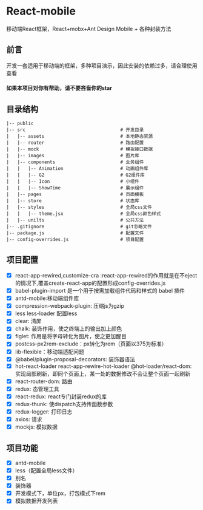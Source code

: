 # React-mobile
  移动端React框架，React+mobx+Ant Design Mobile + 各种封装方法

## 前言
  开发一套适用于移动端的框架，多种项目演示，因此安装的依赖过多，请合理使用查看

#### 如果本项目对你有帮助，请不要吝啬你的star

## 目录结构

    |-- public                                
    |-- src                                   # 开发目录
    |   |-- assets                            # 本地静态资源
    |   |-- router                            # 路由配置
    |   |-- mock                              # 模拟接口数据
    |   |-- images                            # 图片库
    |   |-- components                        # 业务组件
    |   |   |-- Animation                     # 动画组件库
    |   |   |-- G2                            # G2组件库
    |   |   |-- Icon                          # 小组件
    |   |   |-- ShowTime                      # 展示组件
    |   |-- pages                             # 页面模板
    |   |-- store                             # 状态库
    |   |-- styles                            # 全局css文件
    |   |   |-- theme.jsx                     # 全局css颜色样式
    |   |-- unilts                            # 公共方法
    |-- .gitignore                            # git忽略文件
    |-- package.js                            # 配置文件
    |-- config-overrides.js                   # 项目配置
## 项目配置

  - [x] react-app-rewired,customize-cra :react-app-rewired的作用就是在不eject的情况下,覆盖create-react-app的配置形成config-overrides.js
  - [x] babel-plugin-import 是一个用于按需加载组件代码和样式的 babel 插件
  - [x] antd-mobile:移动端组件库
  - [x] compression-webpack-plugin:  压缩js为gzip
  - [x] less less-loader 配置less
  - [x] clear: 清屏
  - [x] chalk: 装饰作用，使之终端上的输出加上颜色
  - [x] figlet: 作用是将字母转化为图片，使之更加醒目
  - [x] postcss-px2rem-exclude：px转化为rem（页面以375为标准）
  - [x] lib-flexible：移动端适配问题
  - [x] @babel/plugin-proposal-decorators: 装饰器语法
  - [x] hot-react-loader react-app-rewire-hot-loader @hot-loader/react-dom: 实现局部刷新，即同个页面上，某一处的数据修改不会让整个页面一起刷新
  - [x] react-router-dom: 路由
  - [x] redux: 态管理工具
  - [x] react-redux: react专门封装redux的库
  - [x] redux-thunk: 使dispatch支持传函数参数
  - [x] redux-logger: 打印日志
  - [x] axios: 请求
  - [x] mockjs: 模拟数据
## 项目功能

  - [x] antd-mobile
  - [x] less（配置全局less文件）
  - [x] 别名
  - [x] 装饰器
  - [x] 开发模式下，单位px，打包模式下rem
  - [x] 模拟数据开发列表